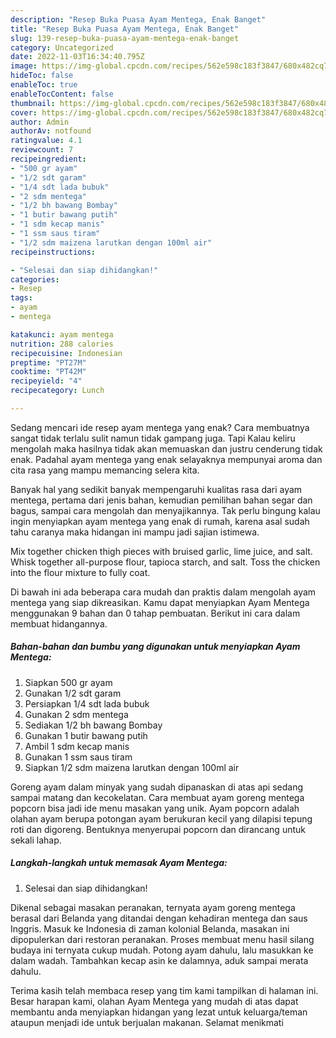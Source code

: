 ```yaml
---
description: "Resep Buka Puasa Ayam Mentega, Enak Banget"
title: "Resep Buka Puasa Ayam Mentega, Enak Banget"
slug: 139-resep-buka-puasa-ayam-mentega-enak-banget
category: Uncategorized
date: 2022-11-03T16:34:40.795Z
image: https://img-global.cpcdn.com/recipes/562e598c183f3847/680x482cq70/ayam-mentega-foto-resep-utama.jpg
hideToc: false
enableToc: true
enableTocContent: false
thumbnail: https://img-global.cpcdn.com/recipes/562e598c183f3847/680x482cq70/ayam-mentega-foto-resep-utama.jpg
cover: https://img-global.cpcdn.com/recipes/562e598c183f3847/680x482cq70/ayam-mentega-foto-resep-utama.jpg
author: Admin
authorAv: notfound
ratingvalue: 4.1
reviewcount: 7
recipeingredient:
- "500 gr ayam"
- "1/2 sdt garam"
- "1/4 sdt lada bubuk"
- "2 sdm mentega"
- "1/2 bh bawang Bombay"
- "1 butir bawang putih"
- "1 sdm kecap manis"
- "1 ssm saus tiram"
- "1/2 sdm maizena larutkan dengan 100ml air"
recipeinstructions:

- "Selesai dan siap dihidangkan!"
categories:
- Resep
tags:
- ayam
- mentega

katakunci: ayam mentega 
nutrition: 288 calories
recipecuisine: Indonesian
preptime: "PT27M"
cooktime: "PT42M"
recipeyield: "4"
recipecategory: Lunch

---
```



Sedang mencari ide resep ayam mentega yang enak? Cara membuatnya sangat tidak terlalu sulit namun tidak gampang juga. Tapi Kalau keliru mengolah maka hasilnya tidak akan memuaskan dan justru cenderung tidak enak. Padahal ayam mentega yang enak selayaknya mempunyai aroma dan cita rasa yang mampu memancing selera kita.


Banyak hal yang sedikit banyak mempengaruhi kualitas rasa dari ayam mentega, pertama dari jenis bahan, kemudian pemilihan bahan segar dan bagus, sampai cara mengolah dan menyajikannya. Tak perlu bingung kalau ingin menyiapkan ayam mentega yang enak di rumah, karena asal sudah tahu caranya maka hidangan ini mampu jadi sajian istimewa.

Mix together chicken thigh pieces with bruised garlic, lime juice, and salt. Whisk together all-purpose flour, tapioca starch, and salt. Toss the chicken into the flour mixture to fully coat.


Di bawah ini ada beberapa cara mudah dan praktis dalam mengolah ayam mentega yang siap dikreasikan. Kamu dapat menyiapkan Ayam Mentega menggunakan 9 bahan dan 0 tahap pembuatan. Berikut ini cara dalam membuat hidangannya.

<!--inarticleads1-->

##### Bahan-bahan dan bumbu yang digunakan untuk menyiapkan Ayam Mentega:

1. Siapkan 500 gr ayam
1. Gunakan 1/2 sdt garam
1. Persiapkan 1/4 sdt lada bubuk
1. Gunakan 2 sdm mentega
1. Sediakan 1/2 bh bawang Bombay
1. Gunakan 1 butir bawang putih
1. Ambil 1 sdm kecap manis
1. Gunakan 1 ssm saus tiram
1. Siapkan 1/2 sdm maizena larutkan dengan 100ml air


Goreng ayam dalam minyak yang sudah dipanaskan di atas api sedang sampai matang dan kecokelatan. Cara membuat ayam goreng mentega popcorn bisa jadi ide menu masakan yang unik. Ayam popcorn adalah olahan ayam berupa potongan ayam berukuran kecil yang dilapisi tepung roti dan digoreng. Bentuknya menyerupai popcorn dan dirancang untuk sekali lahap. 

<!--inarticleads2-->

##### Langkah-langkah untuk memasak Ayam Mentega:


1. Selesai dan siap dihidangkan!

Dikenal sebagai masakan peranakan, ternyata ayam goreng mentega berasal dari Belanda yang ditandai dengan kehadiran mentega dan saus Inggris. Masuk ke Indonesia di zaman kolonial Belanda, masakan ini dipopulerkan dari restoran peranakan. Proses membuat menu hasil silang budaya ini ternyata cukup mudah. Potong ayam dahulu, lalu masukkan ke dalam wadah. Tambahkan kecap asin ke dalamnya, aduk sampai merata dahulu. 

Terima kasih telah membaca resep yang tim kami tampilkan di halaman ini. Besar harapan kami, olahan Ayam Mentega yang mudah di atas dapat membantu anda menyiapkan hidangan yang lezat untuk keluarga/teman ataupun menjadi ide untuk berjualan makanan. Selamat menikmati
